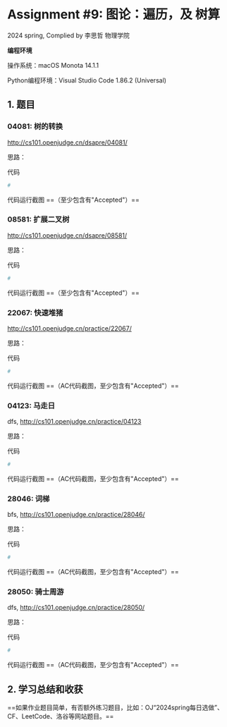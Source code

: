 # Assignment #9: 图论：遍历，及 树算

2024 spring, Complied by 李思哲 物理学院



**编程环境**

操作系统：macOS Monota 14.1.1

Python编程环境：Visual Studio Code 1.86.2 (Universal)



## 1. 题目

### 04081: 树的转换

http://cs101.openjudge.cn/dsapre/04081/



思路：



代码

```python
# 

```



代码运行截图 ==（至少包含有"Accepted"）==





### 08581: 扩展二叉树

http://cs101.openjudge.cn/dsapre/08581/



思路：



代码

```python
# 

```



代码运行截图 ==（至少包含有"Accepted"）==





### 22067: 快速堆猪

http://cs101.openjudge.cn/practice/22067/



思路：



代码

```python
# 

```



代码运行截图 ==（AC代码截图，至少包含有"Accepted"）==





### 04123: 马走日

dfs, http://cs101.openjudge.cn/practice/04123



思路：



代码

```python
# 

```



代码运行截图 ==（AC代码截图，至少包含有"Accepted"）==





### 28046: 词梯

bfs, http://cs101.openjudge.cn/practice/28046/



思路：



代码

```python
# 

```



代码运行截图 ==（AC代码截图，至少包含有"Accepted"）==





### 28050: 骑士周游

dfs, http://cs101.openjudge.cn/practice/28050/



思路：



代码

```python
# 

```



代码运行截图 ==（AC代码截图，至少包含有"Accepted"）==





## 2. 学习总结和收获

==如果作业题目简单，有否额外练习题目，比如：OJ“2024spring每日选做”、CF、LeetCode、洛谷等网站题目。==





